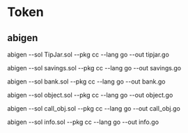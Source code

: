 # Token

## abigen

abigen --sol TipJar.sol --pkg cc --lang go --out tipjar.go

abigen --sol savings.sol --pkg cc --lang go --out savings.go

abigen --sol bank.sol --pkg cc --lang go --out bank.go

abigen --sol object.sol --pkg cc --lang go --out object.go

abigen --sol call_obj.sol --pkg cc --lang go --out call_obj.go

abigen --sol info.sol --pkg cc --lang go --out info.go